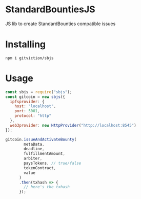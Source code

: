 # StandardBountiesJS

JS lib to create StandardBounties compatible issues

# Installing

`npm i gitviction/sbjs`

# Usage

```js
const sbjs = require("sbjs");
const gitcoin = new sbjs({
  ipfsprovider: {
    host: "localhost",
    port: 5001,
    protocol: "http"
  },
  web3provider: new HttpProvider("http://localhost:8545")
});

gitcoin.issueAndActivateBounty(
        metaData,
        deadline,
        fulfillmentAmount,
        arbiter,
        paysTokens, // true/false
        tokenContract,
        value
      )
      .then(txhash => {
        // here's the txhash
      });

```
